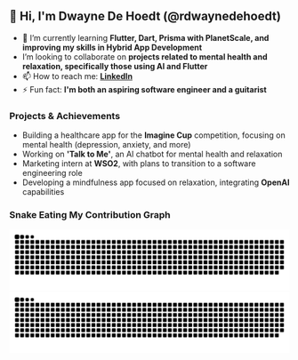 ## 👋 Hi, I'm Dwayne De Hoedt (@rdwaynedehoedt)

- 🌱 I’m currently learning **Flutter, Dart, Prisma with PlanetScale, and improving my skills in Hybrid App Development**
- I’m looking to collaborate on **projects related to mental health and relaxation, specifically those using AI and Flutter**
- 📫 How to reach me: **[LinkedIn](https://www.linkedin.com/in/rdwaynedehoedt)**
- ⚡ Fun fact: **I'm both an aspiring software engineer and a guitarist**

### Projects & Achievements
- Building a healthcare app for the **Imagine Cup** competition, focusing on mental health (depression, anxiety, and more)
- Working on **'Talk to Me'**, an AI chatbot for mental health and relaxation
- Marketing intern at **WSO2**, with plans to transition to a software engineering role
- Developing a mindfulness app focused on relaxation, integrating **OpenAI** capabilities

### Snake Eating My Contribution Graph
![GitHub Snake animation](https://raw.githubusercontent.com/Platane/snk/output/github-contribution-grid-snake-dark.svg#gh-dark-mode-only)
![GitHub Snake animation](https://raw.githubusercontent.com/Platane/snk/output/github-contribution-grid-snake.svg#gh-light-mode-only)

<!---
rdwaynedehoedt/rdwaynedehoedt is a ✨ special ✨ repository because its `README.md` (this file) appears on your GitHub profile.
You can click the Preview link to take a look at your changes.
--->
